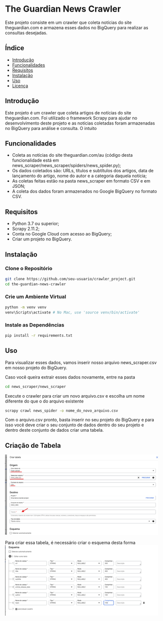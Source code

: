 # The Guardian News Crawler
Este projeto consiste em um crawler que coleta notícias do site theguardian.com e armazena esses dados no BigQuery para realizar as consultas desejadas. <!-- e disponibiliza uma API para busca desses dados. -->

## Índice

- [Introdução](#introdução)
- [Funcionalidades](#funcionalidades)
- [Requisitos](#requisitos)
- [Instalação](#instalação)
- [Uso](#uso)
- [Licença](#licença)

## Introdução
Este projeto é um crawler que coleta artigos de notícias do site theguardian.com. Foi utilizado o framework Scrapy para ajudar no desenvolvimento deste projeto e as notícias coletadas foram armazenadas no BigQuery para análise e consulta. O intuito  <!-- Uma API RESTful é fornecida para facilitar a busca e recuperação desses dados.  -->

## Funcionalidades

- Coleta as notícias do site theguardian.com/au (código desta funcionalidade está em news_scraper/news_scraper/spiders/news_spider.py);
- Os dados coletados são: URLs, títulos e subtítulos dos artigos, data de lançamento do artigo, nome do autor e a categoria daquela notícia;
- As coletas feitas estão na pasta news_scraper em formato CSV e em JSON;
- A coleta dos dados foram armazenados no Google BigQuery no formato CSV.

## Requisitos

- Python 3.7 ou superior;
- Scrapy 2.11.2;
- Conta no Google Cloud com acesso ao BigQuery;
- Criar um projeto no BigQuery.

## Instalação
### Clone o Repositório
~~~bash
git clone https://github.com/seu-usuario/crawler_project.git
cd the-guardian-news-crawler
~~~

### Crie um Ambiente Virtual
~~~bash
python -m venv venv
venv\Scripts\activate # No Mac, use 'source venv/bin/activate' 
~~~

### Instale as Dependências
~~~bash
pip install -r requirements.txt
~~~

## Uso

Para visualizar esses dados, vamos inserir nosso arquivo news_scraper.csv em nosso projeto do BigQuery. 

Caso você queira extrair esses dados novamente, entre na pasta
~~~bash 
cd news_scraper/news_scraper
~~~
Execute o crawler para criar um novo arquivo.csv e escolha um nome diferente do que o do arquivo existente
~~~bash 
scrapy crawl news_spider -o nome_do_novo_arquivo.csv
~~~

Com o arquivo.csv pronto, basta inserir no seu projeto do BigQuery e para isso você deve criar o seu conjunto de dados dentro do seu projeto e dentro deste conjunto de dados criar uma tabela.

## Criação de Tabela

![Criação de Tabela no BigQuery](img\criando_tabela.png)

Para criar essa tabela, é necessário criar o esquema desta forma
![Criação de Tabela no BigQuery](img\esquema_tabela.png)
